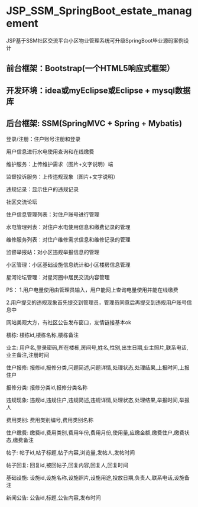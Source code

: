 # JSP_SSM_SpringBoot_estate_management
JSP基于SSM社区交流平台小区物业管理系统可升级SpringBoot毕业源码案例设计

## 前台框架：Bootstrap(一个HTML5响应式框架）
## 开发环境：idea或myEclipse或Eclipse + mysql数据库
## 后台框架: SSM(SpringMVC + Spring + Mybatis)

登录/注册：住户账号注册和登录

用户信息进行水电使用查询和在线缴费

维护服务：上传维护需求（图片+文字说明）端

监督投诉服务：上传违规现象（图片+文字说明）

违规记录：显示住户的违规记录

社区交流论坛

住户信息管理列表：对住户账号进行管理

水电管理列表：对住户水电使用信息和缴费记录的管理

维修服务列表：对住户维修需求信息和维修记录的管理

监督举报站：对小区违规举报信息的管理

小区管理：小区基础设施信息统计和小区楼房信息管理

星河论坛管理：对星河圈中居民交流内容管理

PS：
1.用户电量使用由管理员输入，用户能网上查询电量使用并能在线缴费

2.用户提交的违规现象首先提交到管理员，管理员同意后再提交到违规用户账号信息中

网站美观大方，有社区公告发布窗口，友情链接基本ok

楼栋: 楼栋id,楼栋名称,楼栋备注

业主: 用户名,登录密码,所在楼栋,房间号,姓名,性别,出生日期,业主照片,联系电话,业主备注,注册时间

住户报修: 报修id,报修分类,问题简述,问题详情,处理状态,处理结果,上报时间,上报住户

报修分类: 报修分类id,报修分类名称

违规现象: 违规id,违规住户,违规简述,违规详情,处理状态,处理结果,举报时间,举报人

费用类别: 费用类别编号,费用类别名称

住户缴费: 缴费id,费用类别,费用年份,费用月份,使用量,应缴金额,缴费住户,缴费状态,缴费备注

帖子: 帖子id,帖子标题,帖子内容,浏览量,发帖人,发帖时间

帖子回复: 回复id,被回帖子,回复内容,回复人,回复时间

基础设施: 设施id,设施名称,设施照片,设施用途,投放日期,负责人,联系电话,设施备注

新闻公告: 公告id,标题,公告内容,发布时间
